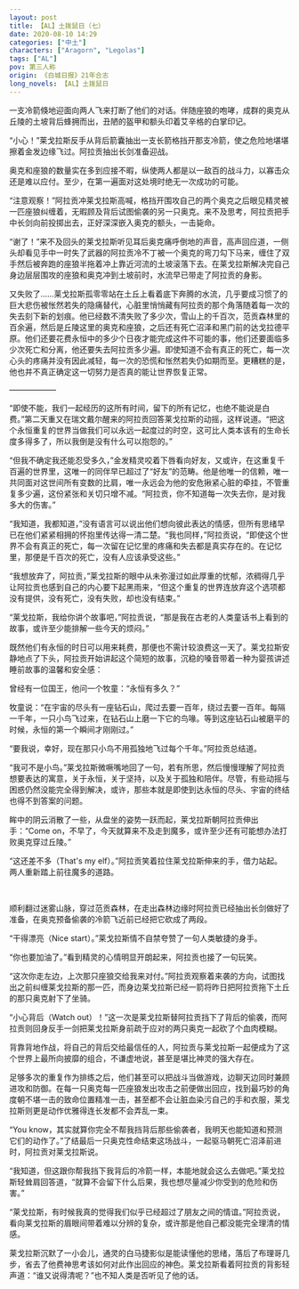 ```yaml
---
layout: post
title: 【AL】土拨鼠日（七）
date: 2020-08-10 14:29
categories: ["中土"]
characters: ["Aragorn", "Legolas"]
tags: ["AL"]
pov: 第三人称
origin: 《白城日报》21年合志
long_novels: 【AL】土拨鼠日
---
```


一支冷箭倏地迎面向两人飞来打断了他们的对话。伴随座狼的咆哮，成群的奥克从丘陵的土坡背后蜂拥而出，丑陋的盔甲和额头印着艾辛格的白掌印记。

“小心！”莱戈拉斯反手从背后箭囊抽出一支长箭格挡开那支冷箭，使之危险地堪堪擦着金发边缘飞过。阿拉贡抽出长剑准备迎战。

奥克和座狼的数量实在多到应接不暇，纵使两人都是以一敌百的战斗力，以寡击众还是难以应付。至少，在第一遍面对这处境时绝无一次成功的可能。

“注意观察！”阿拉贡冲莱戈拉斯高喊，格挡开围攻自己的两个奥克之后眼见精灵被一匹座狼纠缠着，无暇顾及背后试图偷袭的另一只奥克。来不及思考，阿拉贡把手中长剑向前投掷出去，正好深深嵌入奥克的额头，一击毙命。

“谢了！”来不及回头的莱戈拉斯听见耳后奥克痛呼倒地的声音，高声回应道，一侧头却看见手中一时失了武器的阿拉贡冷不丁被一个奥克的弯刀勾下马来，缠住了双手然后被奔跑的座狼半拖着冲上靠近河流的土坡滚落下去。在莱戈拉斯解决完自己身边层层围攻的座狼和奥克冲到土坡前时，水流早已带走了阿拉贡的身影。

又失败了……莱戈拉斯孤零零站在土丘上看着底下奔腾的水流，几乎要成习惯了的巨大悲伤被怅然若失的隐痛替代，心脏里悄悄藏有阿拉贡的那个角落随着每一次的失去刻下新的划痕。他已经数不清失败了多少次，雪山上的千百次，范贡森林里的百余遍，然后是丘陵这里的奥克和座狼，之后还有死亡沼泽和黑门前的达戈拉德平原。他们还要花费永恒中的多少个日夜才能完成这件不可能的事，他们还要面临多少次死亡和分离，他还要失去阿拉贡多少遍。即使知道不会有真正的死亡，每一次心头的疼痛并没有因此减轻，每一次的恐慌和怅然若失仍如期而至。更糟糕的是，他也并不真正确定这一切努力是否真的能让世界恢复正常。

——————

“即使不能，我们一起经历的这所有时间，留下的所有记忆，也绝不能说是白费。”第二天重又在瑞文戴尔醒来的阿拉贡回答莱戈拉斯的动摇，这样说道。“把这个永恒重复的世界当做我们可以永远一起度过的时空，这可比人类本该有的生命长度多得多了，所以我倒是没有什么可以抱怨的。”

“但我不确定我还能忍受多久，”金发精灵咬着下唇看向好友，又或许，在这重复千百遍的世界里，这唯一的同伴早已超过了“好友”的范畴。他是他唯一的信赖，唯一共同面对这世间所有变数的比肩，唯一永远会为他的安危揪紧心脏的牵挂，不管重复多少遍，这份紧张和关切只增不减。“阿拉贡，你不知道每一次失去你，是对我多大的伤害。”

“我知道，我都知道，”没有语言可以说出他们想向彼此表达的情感，但所有思绪早已在他们紧紧相拥的怀抱里传达得一清二楚。“我也同样，”阿拉贡说，“即使这个世界不会有真正的死亡，每一次留在记忆里的疼痛和失去都是真实存在的。在记忆里，那便是千百次的死亡，没有人应该承受这些。”

“我想放弃了，阿拉贡，”莱戈拉斯的眼中从未弥漫过如此厚重的忧郁，浓稠得几乎让阿拉贡也感到自己的内心要下起黑雨来，“但这个重复的世界连放弃这个选项都没有提供，没有死亡，没有失败，却也没有结束。”

“莱戈拉斯，我给你讲个故事吧，”阿拉贡说，“那是我在古老的人类童话书上看到的故事，或许至少能排解一些今天的烦闷。”

既然他们有永恒的时日可以用来耗费，那便也不需计较浪费这一天了。莱戈拉斯安静地点了下头，阿拉贡开始讲起这个简短的故事，沉稳的嗓音带着一种为婴孩讲述睡前故事的温馨和安全感：

曾经有一位国王，他问一个牧童：“永恒有多久？”

牧童说：“在宇宙的尽头有一座钻石山，爬过去要一百年，绕过去要一百年。每隔一千年，一只小鸟飞过来，在钻石山上磨一下它的鸟喙。等到这座钻石山被磨平的时候，永恒的第一个瞬间才刚刚过。”

“要我说，幸好，现在那只小鸟不用孤独地飞过每个千年。”阿拉贡总结道。

“我可不是小鸟。”莱戈拉斯微噘嘴地回了一句，若有所思，然后慢慢理解了阿拉贡想要表达的寓意，关于永恒，关于坚持，以及关于孤独和陪伴。尽管，有些动摇与困惑仍然没能完全得到解决，或许，那些本就是即使到达永恒的尽头、宇宙的终结也得不到答案的问题。

眸中的阴云消散了一些，从盘坐的姿势一跃而起，莱戈拉斯朝阿拉贡伸出手：“Come on，不早了，今天就算来不及走到魔多，或许至少还有可能想办法打败奥克穿过丘陵。”

“这还差不多（That's my elf）。”阿拉贡笑着拉住莱戈拉斯伸来的手，借力站起。两人重新踏上前往魔多的道路。

<br>

顺利翻过迷雾山脉，穿过范贡森林，在走出森林边缘时阿拉贡已经抽出长剑做好了准备，在奥克预备偷袭的冷箭飞近前已经把它砍成了两段。

“干得漂亮（Nice start）。”莱戈拉斯情不自禁夸赞了一句人类敏捷的身手。

“你也要加油了。”看到精灵的心情明显开朗起来，阿拉贡也接了一句玩笑。

“这次你走左边，上次那只座狼交给我来对付。”阿拉贡观察着来袭的方向，试图找出之前纠缠莱戈拉斯的那一匹，而身边莱戈拉斯已经一箭将昨日把阿拉贡拖下土丘的那只奥克射下了坐骑。

“小心背后（Watch out）！”这一次是莱戈拉斯替阿拉贡挡下了背后的偷袭，而阿拉贡则回身反手一剑把莱戈拉斯身前疏于应对的两只奥克一起砍了个血肉模糊。

背靠背地作战，将自己的背后交给最信任的人，阿拉贡与莱戈拉斯一起便成为了这个世界上最所向披靡的组合，不谦虚地说，甚至是堪比神灵的强大存在。

足够多次的重复作为排练之后，他们甚至可以把战斗当做游戏，边聊天边同时兼顾进攻和防御。在每一只奥克每一匹座狼发出攻击之前便做出回应，找到最巧妙的角度朝不堪一击的致命位置精准一击，甚至都不会让脏血染污自己的手和衣服，莱戈拉斯则更是动作优雅得连长发都不会弄乱一束。

“You know，其实就算你完全不帮我挡背后那些偷袭者，我明天也能知道和预测它们的动作了。”了结最后一只奥克性命结束这场战斗，一起驱马朝死亡沼泽前进时，阿拉贡对莱戈拉斯说。

“我知道，但这跟你帮我挡下我背后的冷箭一样，本能地就会这么去做吧。”莱戈拉斯轻耸肩回答道，“就算不会留下什么后果，我也想尽量减少你受到的危险和伤害。”

“莱戈拉斯，有时候我真的觉得我们似乎已经超过了朋友之间的情谊。”阿拉贡说，看向莱戈拉斯的眉眼间带着难以分辨的复杂，或许那是他自己都没能完全理清的情感。

莱戈拉斯沉默了一小会儿，通灵的白马捷影似是能读懂他的思绪，落后了布理哥几步，省去了他费神思考该如何对此作出回应的神色。莱戈拉斯看着阿拉贡的背影轻声道：“谁又说得清呢？”也不知人类是否听见了他的话。

<br>
